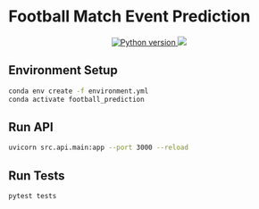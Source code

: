 # Football Match Event Prediction

<p align="center">
    <a href="https://python.org">
        <img src="https://img.shields.io/badge/python-3.12-blue.svg?logo=python&logoColor=white&label=python" alt="Python version">
    </a>
    <a href="https://www.gnu.org/licenses/gpl-3.0">
        <img src="https://img.shields.io/badge/License-GPLv3-blue.svg"/>
    </a>
</p>

## Environment Setup

```sh
conda env create -f environment.yml
conda activate football_prediction
```

## Run API

```sh
uvicorn src.api.main:app --port 3000 --reload
```

## Run Tests

```sh
pytest tests
```

